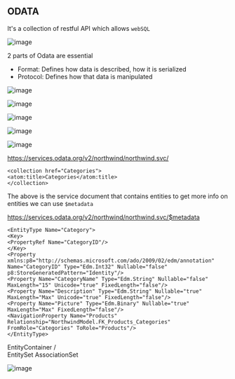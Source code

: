 ## ODATA

It's a collection of restful API which allows ``webSQL``

![image](https://github.com/patelaryan7751/ODATA/assets/59426397/f3ed3240-8874-4150-aebe-66e9b91d4d5b)


2 parts of Odata are essential 
- Format: Defines how data is described, how it is serialized
- Protocol: Defines how that data is manipulated

![image](https://github.com/patelaryan7751/ODATA/assets/59426397/7a6d2770-b4c3-4f14-aa5b-c23c01cdc001)
 
![image](https://github.com/patelaryan7751/ODATA/assets/59426397/acc630d8-3919-4b24-b59d-9c7b566c5c85)

![image](https://github.com/patelaryan7751/ODATA/assets/59426397/18944bc3-a6db-441a-a3a7-ae7c7125659e)

![image](https://github.com/patelaryan7751/ODATA/assets/59426397/771761d1-9b08-4b92-8371-9645a2f06dbb)

![image](https://github.com/patelaryan7751/ODATA/assets/59426397/2e01c0f5-e001-4602-913f-84a061ea77c9)

https://services.odata.org/v2/northwind/northwind.svc/

```
<collection href="Categories">
<atom:title>Categories</atom:title>
</collection>
```

The above is the service document that contains entities to get more info on entities we can use ``$metadata``

https://services.odata.org/v2/northwind/northwind.svc/$metadata

```
<EntityType Name="Category">
<Key>
<PropertyRef Name="CategoryID"/>
</Key>
<Property xmlns:p8="http://schemas.microsoft.com/ado/2009/02/edm/annotation" Name="CategoryID" Type="Edm.Int32" Nullable="false" p8:StoreGeneratedPattern="Identity"/>
<Property Name="CategoryName" Type="Edm.String" Nullable="false" MaxLength="15" Unicode="true" FixedLength="false"/>
<Property Name="Description" Type="Edm.String" Nullable="true" MaxLength="Max" Unicode="true" FixedLength="false"/>
<Property Name="Picture" Type="Edm.Binary" Nullable="true" MaxLength="Max" FixedLength="false"/>
<NavigationProperty Name="Products" Relationship="NorthwindModel.FK_Products_Categories" FromRole="Categories" ToRole="Products"/>
</EntityType>
```
EntityContainer
   /       \
EntitySet  AssociationSet

![image](https://github.com/patelaryan7751/ODATA/assets/59426397/a3054e81-962e-4953-b5b0-2ed85e78b1bf)
